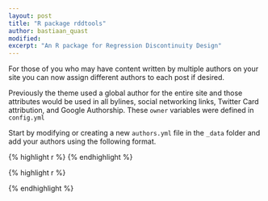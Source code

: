 ```yaml
---
layout: post
title: "R package rddtools"
author: bastiaan_quast
modified:
excerpt: "An R package for Regression Discontinuity Design"
---
```


For those of you who may have content written by multiple authors on your site you can now assign different authors to each post if desired.

Previously the theme used a global author for the entire site and those attributes would be used in all bylines, social networking links, Twitter Card attribution, and Google Authorship. These `owner` variables were defined in `config.yml`

Start by modifying or creating a new `authors.yml` file in the `_data` folder and add your authors using the following format.

{% highlight r %}
{% endhighlight %}



{% highlight r %}

{% endhighlight %}